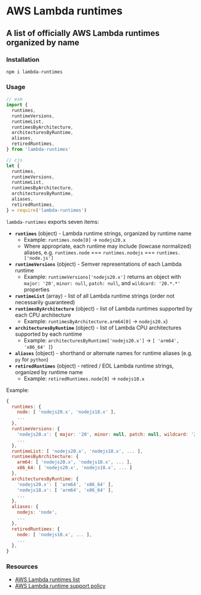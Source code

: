 # AWS Lambda runtimes

## A list of officially AWS Lambda runtimes organized by name

### Installation

`npm i lambda-runtimes`

### Usage

```js
// esm
import {
  runtimes,
  runtimeVersions,
  runtimeList,
  runtimesByArchitecture,
  architecturesByRuntime,
  aliases,
  retiredRuntimes,
} from 'lambda-runtimes'
```

```js
// cjs
let {
  runtimes,
  runtimeVersions,
  runtimeList,
  runtimesByArchitecture,
  architecturesByRuntime,
  aliases,
  retiredRuntimes,
} = require('lambda-runtimes')
```

`lambda-runtimes` exports seven items:
- **`runtimes`** (object) - Lambda runtime strings, organized by runtime name
  - Example: `runtimes.node[0]` → `nodejs20.x`
  - Where appropriate, each runtime may include (lowcase normalized) aliases, e.g. `runtimes.node` === `runtimes.nodejs` === `runtimes.['node.js']`
- **`runtimeVersions`** (object) - Semver representations of each Lambda runtime
  - Example: `runtimeVersions['nodejs20.x']` returns an object with `major: '20'`, `minor: null`, `patch: null`, and `wildcard: '20.*.*'` properties
- **`runtimeList`** (array) - list of all Lambda runtime strings (order not necessarily guaranteed)
- **`runtimesByArchitecture`** (object) - list of Lambda runtimes supported by each CPU architecture
  - Example: `runtimesByArchitecture.arm64[0]` → `nodejs20.x`)
- **`architecturesByRuntime`** (object) - list of Lambda CPU architectures supported by each runtime
  - Example: `architecturesByRuntime['nodejs20.x']` → `[ 'arm64', 'x86_64' ]`)
- **`aliases`** (object) - shorthand or alternate names for runtime aliases (e.g. `py` for `python`)
- **`retiredRuntimes`** (object) - retired / EOL Lambda runtime strings, organized by runtime name
  - Example: `retiredRuntimes.node[0]` → `nodejs10.x`

Example:

```js
{
  runtimes: {
    node: [ 'nodejs20.x', 'nodejs18.x' ],
    ...
  },
  runtimeVersions: {
    'nodejs20.x': { major: '20', minor: null, patch: null, wildcard: '20.*.*' },
    ...
  },
  runtimeList: [ 'nodejs20.x', 'nodejs18.x', ... ],
  runtimesByArchitecture: {
    arm64: [ 'nodejs20.x', 'nodejs18.x', ... ],
    x86_64: [ 'nodejs20.x', 'nodejs18.x', ... ]
  },
  architecturesByRuntime: {
    'nodejs20.x': [ 'arm64', 'x86_64' ],
    'nodejs18.x': [ 'arm64', 'x86_64' ],
    ...
  },
  aliases: {
    nodejs: 'node',
    ...
  },
  retiredRuntimes: {
    node: [ 'nodejs10.x', ... ],
    ...
  },
}
```

### Resources

- [AWS Lambda runtimes list](https://docs.aws.amazon.com/lambda/latest/dg/lambda-runtimes.html)
- [AWS Lambda runtime support policy](https://docs.aws.amazon.com/lambda/latest/dg/runtime-support-policy.html)
